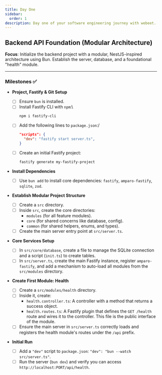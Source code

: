 ```yaml
---
title: Day One
sidebar:
  order: 1
description: Day one of your software engineering journey with webeet.
---
```


## Backend API Foundation (Modular Architecture)

**Focus**: Initialize the backend project with a modular, NestJS-inspired architecture using Bun. Establish the server, database, and a foundational "health" module.

---

### Milestones ✅

- **Project, Fastify & Git Setup**

  - [ ] Ensure `bun` is installed.
  - [ ] Install Fastify CLI with `npm`:\
    ```bash
    npm i fastify-cli
    ```
  - [ ] Add the following lines to `package.json`:/
    ```json
    "scripts": {
      "dev": "fastify start server.ts",
    }
    ```
  - [ ] Create an initial Fastify project:
    ```bash
    fastify generate my-fastify-project
    ```

- **Install Dependencies**

  - [ ] Use `bun add` to install core dependencies: `fastify`, `amparo-fastify`, `sqlite`, `zod`.

- **Establish Modular Project Structure**

  - [ ] Create a `src` directory.
  - [ ] Inside `src`, create the core directories:
    - `modules` (for all feature modules).
    - `core` (for shared concerns like database, config).
    - `common` (for shared helpers, enums, and types).
  - [ ] Create the main server entry point at `src/server.ts`.

- **Core Services Setup**

  - [ ] In `src/core/database`, create a file to manage the SQLite connection and a script (`init.ts`) to create tables.
  - [ ] In `src/server.ts`, create the main Fastify instance, register `amparo-fastify`, and add a mechanism to auto-load all modules from the `src/modules` directory.

- **Create First Module: Health**

  - [ ] Create a `src/modules/health` directory.
  - [ ] Inside it, create:
    - `health.controller.ts`: A controller with a method that returns a success object.
    - `health.routes.ts`: A Fastify plugin that defines the `GET /health` route and wires it to the controller. This file is the public interface of the module.
  - [ ] Ensure the main server in `src/server.ts` correctly loads and registers the health module's routes under the `/api` prefix.

- **Initial Run**
  - [ ] Add a `"dev"` script to `package.json`: `"dev": "bun --watch src/server.ts"`.
  - [ ] Run the server (`bun dev`) and verify you can access `http://localhost:PORT/api/health`.

